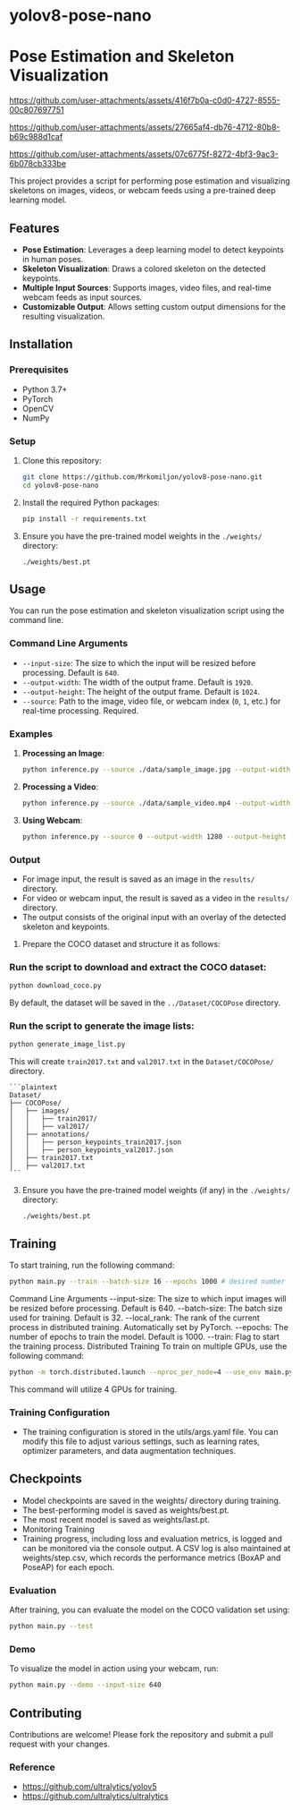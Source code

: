 # yolov8-pose-nano
# Pose Estimation and Skeleton Visualization

https://github.com/user-attachments/assets/416f7b0a-c0d0-4727-8555-00c807697751

https://github.com/user-attachments/assets/27665af4-db76-4712-80b8-b69c988d1caf

https://github.com/user-attachments/assets/07c6775f-8272-4bf3-9ac3-6b078cb333be


This project provides a script for performing pose estimation and visualizing skeletons on images, videos, or webcam feeds using a pre-trained deep learning model.

## Features

- **Pose Estimation**: Leverages a deep learning model to detect keypoints in human poses.
- **Skeleton Visualization**: Draws a colored skeleton on the detected keypoints.
- **Multiple Input Sources**: Supports images, video files, and real-time webcam feeds as input sources.
- **Customizable Output**: Allows setting custom output dimensions for the resulting visualization.

## Installation

### Prerequisites

- Python 3.7+
- PyTorch
- OpenCV
- NumPy

### Setup

1. Clone this repository:

    ```bash
    git clone https://github.com/Mrkomiljon/yolov8-pose-nano.git
    cd yolov8-pose-nano
    ```

2. Install the required Python packages:

    ```bash
    pip install -r requirements.txt
    ```

3. Ensure you have the pre-trained model weights in the `./weights/` directory:

    ```plaintext
    ./weights/best.pt
    ```

## Usage

You can run the pose estimation and skeleton visualization script using the command line.

### Command Line Arguments

- `--input-size`: The size to which the input will be resized before processing. Default is `640`.
- `--output-width`: The width of the output frame. Default is `1920`.
- `--output-height`: The height of the output frame. Default is `1024`.
- `--source`: Path to the image, video file, or webcam index (`0`, `1`, etc.) for real-time processing. Required.

### Examples

1. **Processing an Image**:

    ```bash
    python inference.py --source ./data/sample_image.jpg --output-width 1280 --output-height 720
    ```

2. **Processing a Video**:

    ```bash
    python inference.py --source ./data/sample_video.mp4 --output-width 1920 --output-height 1080
    ```

3. **Using Webcam**:

    ```bash
    python inference.py --source 0 --output-width 1280 --output-height 720
    ```

### Output

- For image input, the result is saved as an image in the `results/` directory.
- For video or webcam input, the result is saved as a video in the `results/` directory.
- The output consists of the original input with an overlay of the detected skeleton and keypoints.

1. Prepare the COCO dataset and structure it as follows:
 ### Run the script to download and extract the COCO dataset:

```bash
python download_coco.py
```

   By default, the dataset will be saved in the `../Dataset/COCOPose` directory.
   ### Run the script to generate the image lists:

```bash
python generate_image_list.py
```

   This will create `train2017.txt` and `val2017.txt` in the `Dataset/COCOPose/` directory.

    ```plaintext
    Dataset/
    ├── COCOPose/
    │   ├── images/
    │   │   ├── train2017/
    │   │   ├── val2017/
    │   ├── annotations/
    │   │   ├── person_keypoints_train2017.json
    │   │   ├── person_keypoints_val2017.json
    │   ├── train2017.txt
    │   ├── val2017.txt
    ```

3. Ensure you have the pre-trained model weights (if any) in the `./weights/` directory:

    ```plaintext
    ./weights/best.pt
    ```

## Training

To start training, run the following command:

```bash
python main.py --train --batch-size 16 --epochs 1000 # desired number
```
Command Line Arguments
--input-size: The size to which input images will be resized before processing. Default is 640.
--batch-size: The batch size used for training. Default is 32.
--local_rank: The rank of the current process in distributed training. Automatically set by PyTorch.
--epochs: The number of epochs to train the model. Default is 1000.
--train: Flag to start the training process.
Distributed Training
To train on multiple GPUs, use the following command:

```bash
python -m torch.distributed.launch --nproc_per_node=4 --use_env main.py --train --batch-size 16 --epochs 300
```
This command will utilize 4 GPUs for training.

### Training Configuration
- The training configuration is stored in the utils/args.yaml file. You can modify this file to adjust various settings, such as learning rates, optimizer parameters, and data augmentation techniques.

## Checkpoints
- Model checkpoints are saved in the weights/ directory during training.
- The best-performing model is saved as weights/best.pt.
- The most recent model is saved as weights/last.pt.
- Monitoring Training
- Training progress, including loss and evaluation metrics, is logged and can be monitored via the console output. A CSV log is also maintained at weights/step.csv, which records the performance metrics (BoxAP and PoseAP) for each epoch.

### Evaluation
After training, you can evaluate the model on the COCO validation set using:

```bash
python main.py --test
```
### Demo
To visualize the model in action using your webcam, run:

```bash
python main.py --demo --input-size 640
```
## Contributing

Contributions are welcome! Please fork the repository and submit a pull request with your changes.

### Reference

* https://github.com/ultralytics/yolov5
* https://github.com/ultralytics/ultralytics
